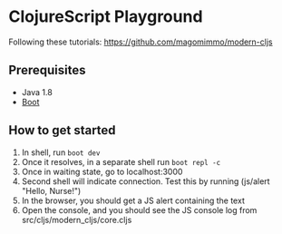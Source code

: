 # ClojureScript Playground
Following these tutorials: https://github.com/magomimmo/modern-cljs

## Prerequisites
* Java 1.8
* [Boot](http://boot-clj.com/)

## How to get started
1. In shell, run `boot dev`
1. Once it resolves, in a separate shell run `boot repl -c`
1. Once in waiting state, go to localhost:3000
1. Second shell will indicate connection. Test this by running (js/alert "Hello, Nurse!")
1. In the browser, you should get a JS alert containing the text
1. Open the console, and you should see the JS console log from src/cljs/modern_cljs/core.cljs